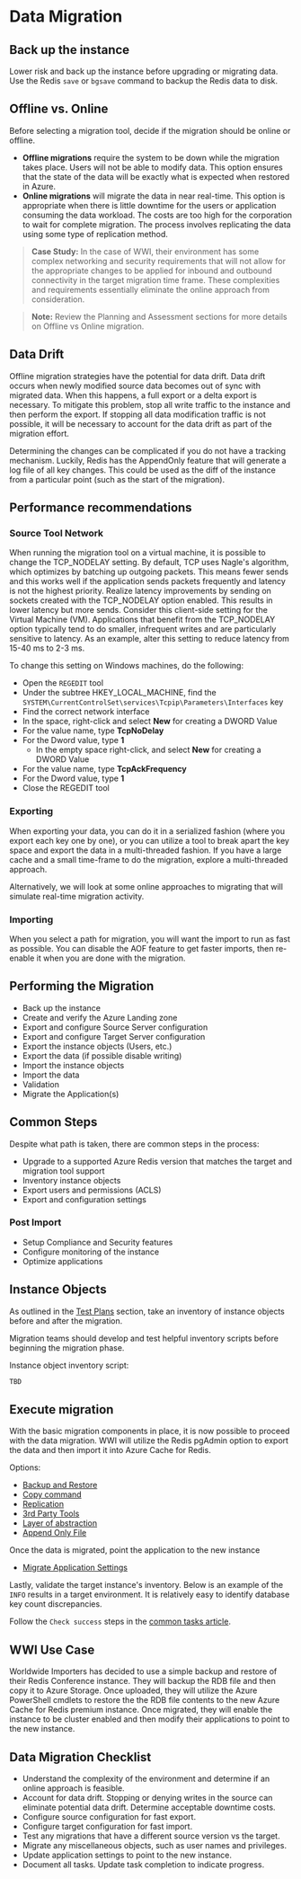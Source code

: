 # Data Migration

## Back up the instance

Lower risk and back up the instance before upgrading or migrating data. Use the Redis `save` or `bgsave` command to backup the Redis data to disk.

## Offline vs. Online

Before selecting a migration tool, decide if the migration should be online or offline.

- **Offline migrations** require the system to be down while the migration takes place. Users will not be able to modify data. This option ensures that the state of the data will be exactly what is expected when restored in Azure.
- **Online migrations** will migrate the data in near real-time. This option is appropriate when there is little downtime for the users or application consuming the data workload. The costs are too high for the corporation to wait for complete migration. The process involves replicating the data using some type of replication method.

> **Case Study:** In the case of WWI, their environment has some complex networking and security requirements that will not allow for the appropriate changes to be applied for inbound and outbound connectivity in the target migration time frame. These complexities and requirements essentially eliminate the online approach from consideration.

> **Note:** Review the Planning and Assessment sections for more details on Offline vs Online migration.

## Data Drift

Offline migration strategies have the potential for data drift. Data drift occurs when newly modified source data becomes out of sync with migrated data. When this happens, a full export or a delta export is necessary. To mitigate this problem, stop all write traffic to the instance and then perform the export. If stopping all data modification traffic is not possible, it will be necessary to account for the data drift as part of the migration effort.

Determining the changes can be complicated if you do not have a tracking mechanism.  Luckily, Redis has the AppendOnly feature that will generate a log file of all key changes.  This could be used as the diff of the instance from a particular point (such as the start of the migration).

## Performance recommendations

### Source Tool Network

When running the migration tool on a virtual machine, it is possible to change the TCP_NODELAY setting. By default, TCP uses Nagle's algorithm, which optimizes by batching up outgoing packets. This means fewer sends and this works well if the application sends packets frequently and latency is not the highest priority. Realize latency improvements by sending on sockets created with the TCP_NODELAY option enabled. This results in lower latency but more sends. Consider this client-side setting for the Virtual Machine (VM). Applications that benefit from the TCP_NODELAY option typically tend to do smaller, infrequent writes and are particularly sensitive to latency. As an example, alter this setting to reduce latency from 15-40 ms to 2-3 ms.

To change this setting on Windows machines, do the following:

- Open the `REGEDIT` tool
- Under the subtree HKEY_LOCAL_MACHINE, find the `SYSTEM\CurrentControlSet\services\Tcpip\Parameters\Interfaces` key
- Find the correct network interface
- In the space, right-click and select **New** for creating a DWORD Value
- For the value name, type **TcpNoDelay**
- For the Dword value, type **1**
  - In the empty space right-click, and select **New** for creating a DWORD Value
- For the value name, type **TcpAckFrequency**
- For the Dword value, type **1**
- Close the REGEDIT tool

### Exporting

When exporting your data, you can do it in a serialized fashion (where you export each key one by one), or you can utilize a tool to break apart the key space and export the data in a multi-threaded fashion.  If you have a large cache and a small time-frame to do the migration, explore a multi-threaded approach.

Alternatively, we will look at some online approaches to migrating that will simulate real-time migration activity.

### Importing

When you select a path for migration, you will want the import to run as fast as possible. You can disable the AOF feature to get faster imports, then re-enable it when you are done with the migration.

## Performing the Migration

- Back up the instance
- Create and verify the Azure Landing zone
- Export and configure Source Server configuration
- Export and configure Target Server configuration
- Export the instance objects (Users, etc.)
- Export the data (if possible disable writing)
- Import the instance objects
- Import the data
- Validation
- Migrate the Application(s)

## Common Steps

Despite what path is taken, there are common steps in the process:

- Upgrade to a supported Azure Redis version that matches the target and migration tool support
- Inventory instance objects
- Export users and permissions (ACLS)
- Export and configuration settings

### Post Import

- Setup Compliance and Security features
- Configure monitoring of the instance
- Optimize applications

## Instance Objects

As outlined in the [Test Plans](../02_PreMigration/04_TestPlans.md) section, take an inventory of instance objects before and after the migration.  

Migration teams should develop and test helpful inventory scripts before beginning the migration phase.

Instance object inventory script:

```powershell
TBD
```

## Execute migration

With the basic migration components in place, it is now possible to proceed with the data migration. WWI will utilize the Redis pgAdmin option to export the data and then import it into Azure Cache for Redis.  

Options:

- [Backup and Restore](./01.01_DataMigration_BackupRestore.md)
- [Copy command](./01.02_DataMigration_Copy.md)
- [Replication](./01.03_DataMigration_Replication.md)
- [3rd Party Tools](./01.04_DataMigration_Tools.md)
- [Layer of abstraction](./01.05_DataMigration_Abstraction.md)
- [Append Only File](./01.06_DataMigration_Aof.md)

<!--
- [Non-cluster to cluster](./01.06_DataMigration_NonClusterToCluster.md)
- [Cluster to cluster](./01.06_DataMigration_ClusterToCluster.md)
- [Hash to Hash](./01.06_DataMigration_HashToHash.md)
-->

Once the data is migrated, point the application to the new instance

- [Migrate Application Settings](./04_DataMigration_AppSettings.md)

Lastly, validate the target instance's inventory. Below is an example of the `INFO` results in a target environment. It is relatively easy to identify database key count discrepancies.

Follow the `Check success` steps in the [common tasks article](03_DataMigration_Common.md).

## WWI Use Case

Worldwide Importers has decided to use a simple backup and restore of their Redis Conference instance.  They will backup the RDB file and then copy it to Azure Storage.  Once uploaded, they will utilize the Azure PowerShell cmdlets to restore the the RDB file contents to the new Azure Cache for Redis premium instance.  Once migrated, they will enable the instance to be cluster enabled and then modify their applications to point to the new instance.

## Data Migration Checklist

- Understand the complexity of the environment and determine if an online approach is feasible.
- Account for data drift. Stopping or denying writes in the source can eliminate potential data drift. Determine acceptable downtime costs.
- Configure source configuration for fast export.
- Configure target configuration for fast import.
- Test any migrations that have a different source version vs the target.
- Migrate any miscellaneous objects, such as user names and privileges.
- Update application settings to point to the new instance.
- Document all tasks. Update task completion to indicate progress.
